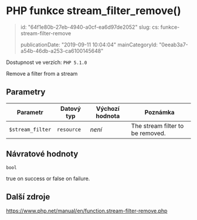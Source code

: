 PHP funkce stream_filter_remove()
=================================

> id: "64f1e80b-27eb-4940-a0cf-ea6d97de2052"
> slug:
> 	cs: funkce-stream-filter-remove
>
> publicationDate: "2019-09-11 10:04:04"
> mainCategoryId: "0eeab3a7-a54b-46db-a253-ca6100145648"

Dostupnost ve verzích: `PHP 5.1.0`

Remove a filter from a stream


Parametry
--------------

| Parametr | Datový typ | Výchozí hodnota | Poznámka |
|-----|-----|-----|-----|
| `$stream_filter` | `resource` | *není* | The stream filter to be removed. |


Návratové hodnoty
----------------

`bool`

true on success or false on failure.

Další zdroje
------------

https://www.php.net/manual/en/function.stream-filter-remove.php
